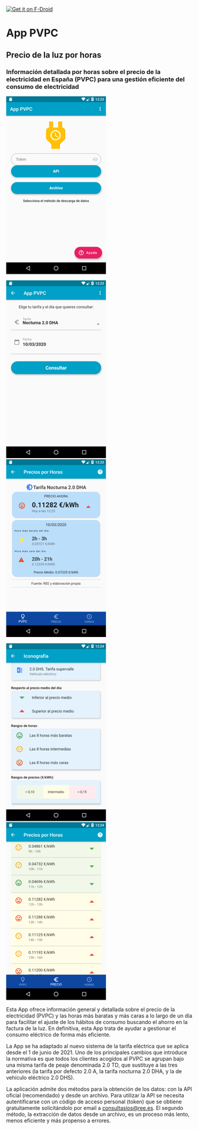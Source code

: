 [<img src="https://fdroid.gitlab.io/artwork/badge/get-it-on.png"
     alt="Get it on F-Droid"
     height="80">](https://f-droid.org/packages/com.pvpc.precio_luz/)

# App PVPC

## Precio de la luz por horas

### Información detallada por horas sobre el precio de la electricidad en España (PVPC) para una gestión eficiente del consumo de electricidad

![Screenshot](https://raw.githubusercontent.com/Webierta/precio-luz/master/Screenshot_1583839388.png)

![Screenshot](https://raw.githubusercontent.com/Webierta/precio-luz/master/Screenshot_1583839405.png) ![Screenshot](https://raw.githubusercontent.com/Webierta/precio-luz/master/Screenshot_1583839415.png)

![Screenshot](https://raw.githubusercontent.com/Webierta/precio-luz/master/Screenshot_1583839452.png) ![Screenshot](https://raw.githubusercontent.com/Webierta/precio-luz/master/Screenshot_1583839466.png)

Esta App ofrece información general y detallada sobre el precio de la electricidad (PVPC) y las horas más baratas y más caras a lo largo de un día para facilitar el ajuste de los hábitos de consumo buscando el ahorro en la factura de la luz. En definitiva, esta App trata de ayudar a gestionar el consumo eléctrico de forma más eficiente.

La App se ha adaptado al nuevo sistema de la tarifa eléctrica que se aplica desde el 1 de junio de 2021. Uno de los principales cambios que introduce la normativa es que todos los clientes acogidos al PVPC se agrupan bajo una misma tarifa de peaje denominada 2.0 TD, que sustituye a las tres anteriores (la tarifa por defecto 2.0 A, la tarifa nocturna 2.0 DHA, y la de vehículo eléctrico 2.0 DHS).

La aplicación admite dos métodos para la obtención de los datos: con la API oficial (recomendado) y desde un archivo. Para utilizar la API se necesita autentificarse con un código de acceso personal (token) que se obtiene gratuitamente solicitándolo por email a consultasios@ree.es. El segundo método, la extracción de datos desde un archivo, es un proceso más lento, menos eficiente y más propenso a errores.
